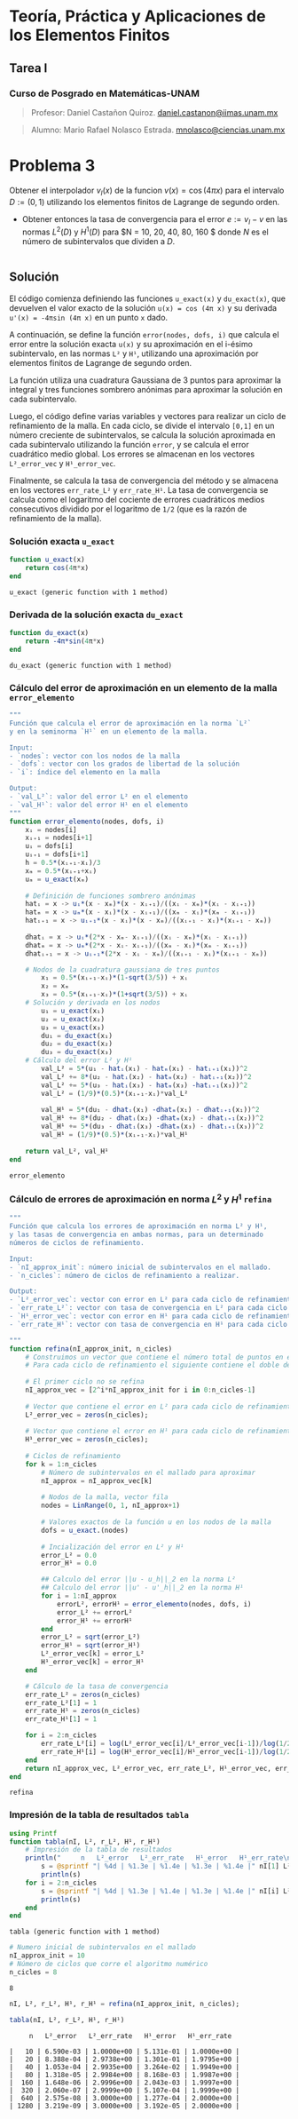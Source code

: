 # Teoría, Práctica y Aplicaciones de los Elementos Finitos
## Tarea I
### Curso de Posgrado en Matemáticas-UNAM

> Profesor: Daniel Castañon Quiroz. daniel.castanon@iimas.unam.mx

> Alumno: Mario Rafael Nolasco Estrada. mnolasco@ciencias.unam.mx

# Problema 3


Obtener el interpolador $v_I(x)$ de la funcion $v(x)= \cos(4\pi x)$ para el intervalo $D:= (0,1)$ utilizando los elementos finitos de Lagrange de segundo orden. 

* Obtener entonces la tasa de convergencia para el error $e:= v_I-v$ en las normas $L^2(D)$ y $H^1(D)$ para $N = 10, 20, 40, 80, 160 $ donde $N$ es el número de subintervalos que dividen a $D$.


```julia

```

## Solución

El código comienza definiendo las funciones `u_exact(x)` y `du_exact(x)`, que devuelven el valor exacto de la solución `u(x) = cos (4π x)` y su derivada `u'(x) = -4πsin (4π x)` en un punto `x` dado.

A continuación, se define la función `error(nodes, dofs, i)` que calcula el error entre la solución exacta `u(x)` y su aproximación en el i-ésimo subintervalo, en las normas `L²` y `H¹`, utilizando una aproximación por elementos finitos de Lagrange de segundo orden. 

La función utiliza una cuadratura Gaussiana de 3 puntos para aproximar la integral y tres funciones sombrero anónimas para aproximar la solución en cada subintervalo.

Luego, el código define varias variables y vectores para realizar un ciclo de refinamiento de la malla. En cada ciclo, se divide el intervalo `[0,1]` en un número creciente de subintervalos, se calcula la solución aproximada en cada subintervalo utilizando la función `error`, y se calcula el error cuadrático medio global. Los errores se almacenan en los vectores `L²_error_vec` y `H¹_error_vec`.

Finalmente, se calcula la tasa de convergencia del método y se almacena en los vectores `err_rate_L²` y `err_rate_H¹`. La tasa de convergencia se calcula como el logaritmo del cociente de errores cuadráticos medios consecutivos dividido por el logaritmo de `1/2` (que es la razón de refinamiento de la malla).

### Solución exacta `u_exact`


```julia
function u_exact(x)
    return cos(4π*x)
end
```




    u_exact (generic function with 1 method)



### Derivada de la solución exacta `du_exact`


```julia
function du_exact(x)
    return -4π*sin(4π*x)
end
```




    du_exact (generic function with 1 method)



### Cálculo del error de aproximación en un elemento de la malla `error_elemento`


```julia
"""
Función que calcula el error de aproximación en la norma `L²`
y en la seminorma `H¹` en un elemento de la malla.

Input:
- `nodes`: vector con los nodos de la malla
- `dofs`: vector con los grados de libertad de la solución
- `i`: índice del elemento en la malla

Output:
- `val_L²`: valor del error L² en el elemento
- `val_H¹`: valor del error H¹ en el elemento
"""
function error_elemento(nodes, dofs, i)
    xᵢ = nodes[i]
    xᵢ₊₁ = nodes[i+1]
    uᵢ = dofs[i]
    uᵢ₊₁ = dofs[i+1]
    h = 0.5*(xᵢ₊₁-xᵢ)/3
    xₘ = 0.5*(xᵢ₊₁+xᵢ)
    uₘ = u_exact(xₘ)
    
    # Definición de funciones sombrero anónimas
    hatᵢ = x -> uᵢ*(x - xₘ)*(x - xᵢ₊₁)/((xᵢ - xₘ)*(xᵢ - xᵢ₊₁))
    hatₘ = x -> uₘ*(x - xᵢ)*(x - xᵢ₊₁)/((xₘ - xᵢ)*(xₘ - xᵢ₊₁))
    hatᵢ₊₁ = x -> uᵢ₊₁*(x - xᵢ)*(x - xₘ)/((xᵢ₊₁ - xᵢ)*(xᵢ₊₁ - xₘ))
    
    dhatᵢ = x -> uᵢ*(2*x - xₘ- xᵢ₊₁)/((xᵢ - xₘ)*(xᵢ - xᵢ₊₁))
    dhatₘ = x -> uₘ*(2*x - xᵢ- xᵢ₊₁)/((xₘ - xᵢ)*(xₘ - xᵢ₊₁))
    dhatᵢ₊₁ = x -> uᵢ₊₁*(2*x - xᵢ - xₘ)/((xᵢ₊₁ - xᵢ)*(xᵢ₊₁ - xₘ))

    # Nodos de la cuadratura gaussiana de tres puntos
        x₁ = 0.5*(xᵢ₊₁-xᵢ)*(1-sqrt(3/5)) + xᵢ
        x₂ = xₘ
        x₃ = 0.5*(xᵢ₊₁-xᵢ)*(1+sqrt(3/5)) + xᵢ
    # Solución y derivada en los nodos
        u₁ = u_exact(x₁)
        u₂ = u_exact(x₂)
        u₃ = u_exact(x₃)
        du₁ = du_exact(x₁)
        du₂ = du_exact(x₂)
        du₃ = du_exact(x₃)
    # Cálculo del error L² y H¹
        val_L² = 5*(u₁ - hatᵢ(x₁) - hatₘ(x₁) - hatᵢ₊₁(x₁))^2
        val_L² += 8*(u₂ - hatᵢ(x₂) - hatₘ(x₂) - hatᵢ₊₁(x₂))^2
        val_L² += 5*(u₃ - hatᵢ(x₃) - hatₘ(x₃) -hatᵢ₊₁(x₃))^2
        val_L² = (1/9)*(0.5)*(xᵢ₊₁-xᵢ)*val_L²
        
        val_H¹ = 5*(du₁ - dhatᵢ(x₁) -dhatₘ(x₁) - dhatᵢ₊₁(x₁))^2
        val_H¹ += 8*(du₂ - dhatᵢ(x₂) -dhatₘ(x₂) - dhatᵢ₊₁(x₂))^2
        val_H¹ += 5*(du₃ - dhatᵢ(x₃) -dhatₘ(x₃) - dhatᵢ₊₁(x₃))^2
        val_H¹ = (1/9)*(0.5)*(xᵢ₊₁-xᵢ)*val_H¹
        
    return val_L², val_H¹
end
```




    error_elemento



### Cálculo de errores de aproximación en norma $L^2$ y $H^1$ `refina`


```julia
"""
Función que calcula los errores de aproximación en norma L² y H¹,
y las tasas de convergencia en ambas normas, para un determinado
números de ciclos de refinamiento. 

Input:
- `nI_approx_init`: número inicial de subintervalos en el mallado.
- `n_cicles`: número de ciclos de refinamiento a realizar.

Output:
- `L²_error_vec`: vector con error en L² para cada ciclo de refinamiento.
- `err_rate_L²`: vector con tasa de convergencia en L² para cada ciclo de refinamiento.
- `H¹_error_vec`: vector con error en H¹ para cada ciclo de refinamiento.
- `err_rate_H¹`: vector con tasa de convergencia en H¹ para cada ciclo de refinamiento.

"""
function refina(nI_approx_init, n_cicles)
    # Construimos un vector que contiene el número total de puntos en el mallado.
    # Para cada ciclo de refinamiento el siguiente contiene el doble de puntos que el anterior
    
    # El primer ciclo no se refina
    nI_approx_vec = [2^i*nI_approx_init for i in 0:n_cicles-1]
    
    # Vector que contiene el error en L² para cada ciclo de refinamiento
    L²_error_vec = zeros(n_cicles);
    
    # Vector que contiene el error en H¹ para cada ciclo de refinamiento
    H¹_error_vec = zeros(n_cicles);
    
    # Ciclos de refinamiento
    for k = 1:n_cicles
        # Número de subintervalos en el mallado para aproximar
        nI_approx = nI_approx_vec[k]
        
        # Nodos de la malla, vector fila
        nodes = LinRange(0, 1, nI_approx+1)
        
        # Valores exactos de la función u en los nodos de la malla
        dofs = u_exact.(nodes)
        
        # Incialización del error en L² y H¹
        error_L² = 0.0
        error_H¹ = 0.0

        ## Calculo del error ||u - u_h||_2 en la norma L²
        ## Calculo del error ||u' - u'_h||_2 en la norma H¹
        for i = 1:nI_approx
            errorL², errorH¹ = error_elemento(nodes, dofs, i)
            error_L² += errorL²
            error_H¹ += errorH¹
        end
        error_L² = sqrt(error_L²)
        error_H¹ = sqrt(error_H¹)
        L²_error_vec[k] = error_L²
        H¹_error_vec[k] = error_H¹
    end

    # Cálculo de la tasa de convergencia
    err_rate_L² = zeros(n_cicles)
    err_rate_L²[1] = 1
    err_rate_H¹ = zeros(n_cicles)
    err_rate_H¹[1] = 1

    for i = 2:n_cicles
        err_rate_L²[i] = log(L²_error_vec[i]/L²_error_vec[i-1])/log(1/2)
        err_rate_H¹[i] = log(H¹_error_vec[i]/H¹_error_vec[i-1])/log(1/2)
    end
    return nI_approx_vec, L²_error_vec, err_rate_L², H¹_error_vec, err_rate_H¹
end
```




    refina



### Impresión de la tabla de resultados `tabla`


```julia
using Printf
function tabla(nI, L², r_L², H¹, r_H¹)
    # Impresión de la tabla de resultados
    println("     n   L²_error   L²_err_rate   H¹_error   H¹_err_rate\n")
        s = @sprintf "| %4d | %1.3e | %1.4e | %1.3e | %1.4e |" nI[1] L²[1] r_L²[1] H¹[1] r_H¹[1];
        println(s)
    for i = 2:n_cicles
        s = @sprintf "| %4d | %1.3e | %1.4e | %1.3e | %1.4e |" nI[i] L²[i] r_L²[i] H¹[i] r_H¹[i];
        println(s)
    end
end
```




    tabla (generic function with 1 method)




```julia
# Numero inicial de subintervalos en el mallado
nI_approx_init = 10
# Número de ciclos que corre el algoritmo numérico
n_cicles = 8
```




    8




```julia
nI, L², r_L², H¹, r_H¹ = refina(nI_approx_init, n_cicles);  

tabla(nI, L², r_L², H¹, r_H¹)
```

         n   L²_error   L²_err_rate   H¹_error   H¹_err_rate
    
    |   10 | 6.590e-03 | 1.0000e+00 | 5.131e-01 | 1.0000e+00 |
    |   20 | 8.388e-04 | 2.9738e+00 | 1.301e-01 | 1.9795e+00 |
    |   40 | 1.053e-04 | 2.9935e+00 | 3.264e-02 | 1.9949e+00 |
    |   80 | 1.318e-05 | 2.9984e+00 | 8.168e-03 | 1.9987e+00 |
    |  160 | 1.648e-06 | 2.9996e+00 | 2.043e-03 | 1.9997e+00 |
    |  320 | 2.060e-07 | 2.9999e+00 | 5.107e-04 | 1.9999e+00 |
    |  640 | 2.575e-08 | 3.0000e+00 | 1.277e-04 | 2.0000e+00 |
    | 1280 | 3.219e-09 | 3.0000e+00 | 3.192e-05 | 2.0000e+00 |
    

